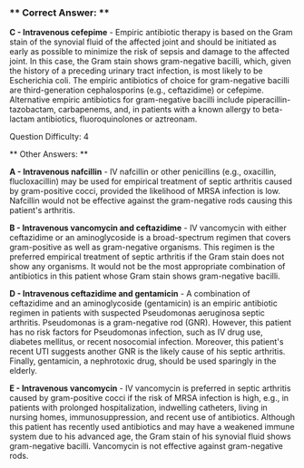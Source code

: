 ### ** Correct Answer: **

**C - Intravenous cefepime** - Empiric antibiotic therapy is based on the Gram stain of the synovial fluid of the affected joint and should be initiated as early as possible to minimize the risk of sepsis and damage to the affected joint. In this case, the Gram stain shows gram-negative bacilli, which, given the history of a preceding urinary tract infection, is most likely to be Escherichia coli. The empiric antibiotics of choice for gram-negative bacilli are third-generation cephalosporins (e.g., ceftazidime) or cefepime. Alternative empiric antibiotics for gram-negative bacilli include piperacillin-tazobactam, carbapenems, and, in patients with a known allergy to beta-lactam antibiotics, fluoroquinolones or aztreonam.

Question Difficulty: 4

** Other Answers: **

**A - Intravenous nafcillin** - IV nafcillin or other penicillins (e.g., oxacillin, flucloxacillin) may be used for empirical treatment of septic arthritis caused by gram-positive cocci, provided the likelihood of MRSA infection is low. Nafcillin would not be effective against the gram-negative rods causing this patient's arthritis.

**B - Intravenous vancomycin and ceftazidime** - IV vancomycin with either ceftazidime or an aminoglycoside is a broad-spectrum regimen that covers gram-positive as well as gram-negative organisms. This regimen is the preferred empirical treatment of septic arthritis if the Gram stain does not show any organisms. It would not be the most appropriate combination of antibiotics in this patient whose Gram stain shows gram-negative bacilli.

**D - Intravenous ceftazidime and gentamicin** - A combination of ceftazidime and an aminoglycoside (gentamicin) is an empiric antibiotic regimen in patients with suspected Pseudomonas aeruginosa septic arthritis. Pseudomonas is a gram-negative rod (GNR). However, this patient has no risk factors for Pseudomonas infection, such as IV drug use, diabetes mellitus, or recent nosocomial infection. Moreover, this patient's recent UTI suggests another GNR is the likely cause of his septic arthritis. Finally, gentamicin, a nephrotoxic drug, should be used sparingly in the elderly.

**E - Intravenous vancomycin** - IV vancomycin is preferred in septic arthritis caused by gram-positive cocci if the risk of MRSA infection is high, e.g., in patients with prolonged hospitalization, indwelling catheters, living in nursing homes, immunosuppression, and recent use of antibiotics. Although this patient has recently used antibiotics and may have a weakened immune system due to his advanced age, the Gram stain of his synovial fluid shows gram-negative bacilli. Vancomycin is not effective against gram-negative rods.

